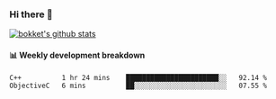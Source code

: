 ### Hi there 👋
[![bokket's github stats](https://github-readme-stats.vercel.app/api?username=bokket&show_icons=true&count_private=true)](https://github.com/anuraghazra/github-readme-stats)

#### :bar_chart: Weekly development breakdown
<!--START_SECTION:waka-->
```text
C++          1 hr 24 mins    ███████████████████████░░   92.14 % 
ObjectiveC   6 mins          ██░░░░░░░░░░░░░░░░░░░░░░░   07.55 % 
```
<!--END_SECTION:waka-->
